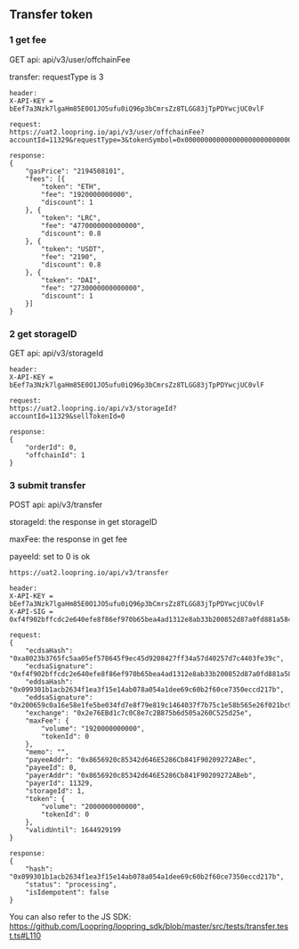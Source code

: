 ## Transfer token



### 1 get fee

GET api: api/v3/user/offchainFee

transfer: requestType is 3

`````
header: 
X-API-KEY = bEef7a3Nzk7lgaHm85E0O1JO5ufu0iQ96p3bCmrsZz8TLGG83jTpPDYwcjUC0vlF

request:
https://uat2.loopring.io/api/v3/user/offchainFee?accountId=11329&requestType=3&tokenSymbol=0x0000000000000000000000000000000000000000&amount=2000000000000

response:
{
	"gasPrice": "2194508101",
	"fees": [{
		"token": "ETH",
		"fee": "1920000000000",
		"discount": 1
	}, {
		"token": "LRC",
		"fee": "4770000000000000",
		"discount": 0.8
	}, {
		"token": "USDT",
		"fee": "2190",
		"discount": 0.8
	}, {
		"token": "DAI",
		"fee": "2730000000000000",
		"discount": 1
	}]
}
`````



### 2 get storageID

GET api: api/v3/storageId

`````
header: 
X-API-KEY = bEef7a3Nzk7lgaHm85E0O1JO5ufu0iQ96p3bCmrsZz8TLGG83jTpPDYwcjUC0vlF

request:
https://uat2.loopring.io/api/v3/storageId?accountId=11329&sellTokenId=0

response:
{
	"orderId": 0,
	"offchainId": 1
}
`````



### 3 submit transfer

POST api: api/v3/transfer

storageId: the response in get storageID

maxFee: the response in get fee

payeeId: set to 0 is ok



````
https://uat2.loopring.io/api/v3/transfer

header: 
X-API-KEY = bEef7a3Nzk7lgaHm85E0O1JO5ufu0iQ96p3bCmrsZz8TLGG83jTpPDYwcjUC0vlF
X-API-SIG = 0xf4f902bffcdc2e640efe8f86ef970b65bea4ad1312e8ab33b200852d87a0fd881a584e201b52d768f333eb39b084ccde42dfe110fb683b81319837c6e92fa2691c03

request:
{
	"ecdsaHash": "0xa8023b3765fc5aa05ef578645f9ec45d9208427ff34a57d40257d7c4403fe39c",
	"ecdsaSignature": "0xf4f902bffcdc2e640efe8f86ef970b65bea4ad1312e8ab33b200852d87a0fd881a584e201b52d768f333eb39b084ccde42dfe110fb683b81319837c6e92fa2691c03",
	"eddsaHash": "0x099301b1acb2634f1ea3f15e14ab078a054a1dee69c60b2f60ce7350eccd217b",
	"eddsaSignature": "0x200659c0a16e58e1fe5be034fd7e8f79e819c1464037f7b75c1e58b565e26f021bc97487c02411fbde4b320d06ea270c1b0fdf92e53a503ace5602939e6a786502b3c28766cfdedf7420a698fda48aa9899d5a518b15d3ff912d2a89942ecd07",
	"exchange": "0x2e76EBd1c7c0C8e7c2B875b6d505a260C525d25e",
	"maxFee": {
		"volume": "1920000000000",
		"tokenId": 0
	},
	"memo": "",
	"payeeAddr": "0x8656920c85342d646E5286Cb841F90209272ABec",
	"payeeId": 0,
	"payerAddr": "0x8656920c85342d646E5286Cb841F90209272ABeb",
	"payerId": 11329,
	"storageId": 1,
	"token": {
		"volume": "2000000000000",
		"tokenId": 0
	},
	"validUntil": 1644929199
}

response:
{
	"hash": "0x099301b1acb2634f1ea3f15e14ab078a054a1dee69c60b2f60ce7350eccd217b",
	"status": "processing",
	"isIdempotent": false
}
````





You can also refer to the JS SDK: https://github.com/Loopring/loopring_sdk/blob/master/src/tests/transfer.test.ts#L110

